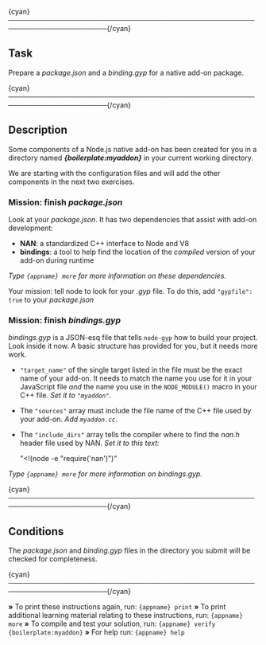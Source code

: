 {cyan}──────────────────────────────────────────────────────────────────────{/cyan}

## Task

Prepare a *package.json* and a *binding.gyp* for a native add-on package.

{cyan}──────────────────────────────────────────────────────────────────────{/cyan}

## Description

Some components of a Node.js native add-on has been created for you in a directory named ***{boilerplate:myaddon}*** in your current working directory.

We are starting with the configuration files and will add the other components in the next two exercises.

### Mission: finish *package.json*

Look at your _package.json_. It has two dependencies that assist with add-on development:

* **NAN**: a standardized C++ interface to Node and V8
* **bindings**: a tool to help find the location of the *compiled* version of your add-on during runtime

*Type `{appname} more` for more information on these dependencies.*

Your mission: tell node to look for your _.gyp_ file. To do this, add `"gypfile": true` to your _package.json_

### Mission: finish *bindings.gyp*

_bindings.gyp_ is a JSON-esq file that tells `node-gyp` how to build your project. Look inside it now. A basic structure has provided for you, but it needs more work.

* `"target_name"` of the single target listed in the file must be the exact name of your add-on. It needs to match the name you use for it in your JavaScript file *and* the name you use in the `NODE_MODULE()` macro in your C++ file. *Set it to `"myaddon"`*.
* The `"sources"` array must include the file name of the C++ file used by your add-on. *Add `myaddon.cc`*.
* The `"include_dirs"` array tells the compiler where to find the *nan.h* header file used by NAN. *Set it to this text:*

  "<!(node -e \"require('nan')\")"

*Type `{appname} more` for more information on bindings.gyp.*

{cyan}──────────────────────────────────────────────────────────────────────{/cyan}

## Conditions

The *package.json* and *binding.gyp* files in the directory you submit will be checked for completeness.

{cyan}──────────────────────────────────────────────────────────────────────{/cyan}

 __»__ To print these instructions again, run: `{appname} print`
 __»__ To print additional learning material relating to these instructions, run: `{appname} more`
 __»__ To compile and test your solution, run: `{appname} verify {boilerplate:myaddon}`
 __»__ For help run: `{appname} help`
